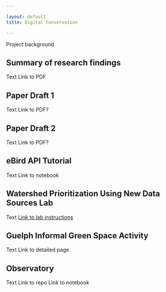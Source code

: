 ```yaml
---

layout: default
title: Digital Conservation

---
```

Project background

## Summary of research findings
Text
Link to PDF

## Paper Draft 1
Text
Link to PDF?

## Paper Draft 2
Text
Link to PDF?

## eBird API Tutorial
Text
Link to notebook

## Watershed Prioritization Using New Data Sources Lab
Text
[Link to lab instructions](https://ericnost.github.io/digitalconservation_watershedlab)

## Guelph Informal Green Space Activity
Text
Link to detailed page

## Observatory
Text
Link to repo
Link to notebook